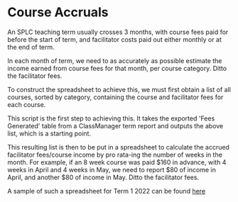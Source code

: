 # Course Accruals

An SPLC teaching term usually crosses 3 months, with course fees paid for before the start of term, and facilitator costs paid out either monthly or at the end of term.

In each month of term, we need to as accurately as possible estimate the income earned from course fees for that month, per course category. Ditto the facilitator fees.

To construct the spreadsheet to achieve this, we must first obtain a list of all courses, sorted by category, containing the course and facilitator fees for each course.

This script is the first step to achieving this. It takes the exported 'Fees Generated' table from a ClassManager term report and outputs the above list, which is a starting point.

This resulting list is then to be put in a spreadsheet to calculate the accrued facilitator fees/course income by pro rata-ing the number of weeks in the month. For example, if an 8 week course was paid $160 in advance, with 4 weeks in April and 4 weeks in May, we need to report $80 of income in April, and another $80 of income in May. Ditto the facilitator fees.

A sample of such a spreadsheet for Term 1 2022 can be found [here](https://docs.google.com/spreadsheets/d/1xhA5-VlcYlu5uovARmEN74ugkUaD-adyTGs5Cd84QvE/edit?usp=sharing)